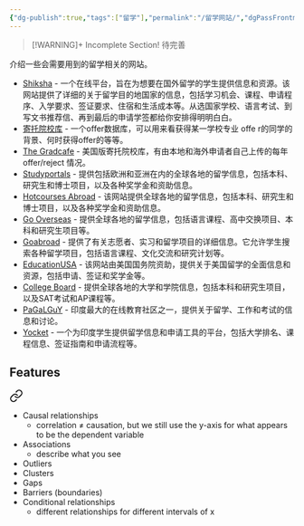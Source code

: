 ```yaml
---
{"dg-publish":true,"tags":["留学"],"permalink":"/留学网站/","dgPassFrontmatter":true,"created":"2023-04-22T12:14:06.900+08:00","updated":"2023-04-22T15:59:46.484+08:00"}
---
```



> [!WARNING]+ Incomplete Section!
> 待完善

介绍一些会需要用到的留学相关的网站。


- [Shiksha](https://studyabroad.shiksha.com/) - 一个在线平台，旨在为想要在国外留学的学生提供信息和资源。该网站提供了详细的关于留学目的地国家的信息，包括学习机会、课程、申请程序、入学要求、签证要求、住宿和生活成本等。从选国家学校、语言考试、到写文书推荐信、再到最后的申请学签都给你安排得明明白白。
- [寄托院校库](https://schools.gter.net/) - 一个offer数据库，可以用来看获得某一学校专业 offe r的同学的背景、何时获得offer的等等。
- [The Gradcafe](https://www.thegradcafe.com/) - 美国版寄托院校库，有由本地和海外申请者自己上传的每年 offer/reject 情况。
- [Studyportals](https://studyportals.com/) - 提供包括欧洲和亚洲在内的全球各地的留学信息，包括本科、研究生和博士项目，以及各种奖学金和资助信息。
- [Hotcourses Abroad](https://www.hotcoursesabroad.com/) - 该网站提供全球各地的留学信息，包括本科、研究生和博士项目，以及各种奖学金和资助信息。
- [Go Overseas](https://www.gooverseas.com/) - 提供全球各地的留学信息，包括语言课程、高中交换项目、本科和研究生项目等。
- [Goabroad](https://www.goabroad.com/) - 提供了有关志愿者、实习和留学项目的详细信息。它允许学生搜索各种留学项目，包括语言课程、文化交流和研究计划等。
- [EducationUSA](https://educationusa.state.gov/) - 该网站由美国国务院资助，提供关于美国留学的全面信息和资源，包括申请、签证和奖学金等。
- [College Board](https://www.collegeboard.org/) - 提供全球各地的大学和学院信息，包括本科和研究生项目，以及SAT考试和AP课程等。
- [PaGaLGuY]([https://www.pagalguy.com/](https://www.pagalguy.com/)) - 印度最大的在线教育社区之一，提供关于留学、工作和考试的信息和讨论。
- [Yocket](https://yocket.com/) - 一个为印度学生提供留学信息和申请工具的平台，包括大学排名、课程信息、签证指南和申请流程等。

## Features

<div class="transclusion internal-embed is-loaded"><a class="markdown-embed-link" href="/english/#features" aria-label="Open link"><svg xmlns="http://www.w3.org/2000/svg" width="24" height="24" viewBox="0 0 24 24" fill="none" stroke="currentColor" stroke-width="2" stroke-linecap="round" stroke-linejoin="round" class="svg-icon lucide-link"><path d="M10 13a5 5 0 0 0 7.54.54l3-3a5 5 0 0 0-7.07-7.07l-1.72 1.71"></path><path d="M14 11a5 5 0 0 0-7.54-.54l-3 3a5 5 0 0 0 7.07 7.07l1.71-1.71"></path></svg></a>
<div class="markdown-embed">



- Causal relationships
    - correlation ≠ causation, but we still use the y-axis for what appears to be the dependent variable
- Associations
    - describe what you see
- Outliers
- Clusters
- Gaps
- Barriers (boundaries)
- Conditional relationships
    - different relationships for different intervals of x
</div>
</div>